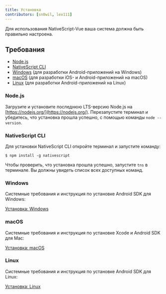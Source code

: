 ```yaml
---
title: Установка
contributors: [sn0wil, lex111]
---
```

Для использования NativeScript-Vue ваша система должна быть правильно настроена.

## Требования

- [Node.js](#nodejs)
- [NativeScript CLI](#nativescript-cli)
- [Windows](#windows) (для разработки Android-приложений на Windows)
- [macOS](#macos) (для разработки iOS- и Android-приложений на macOS)
- [Linux](#linux) (для разработки Android-приложений на Linux)

### Node.js

Загрузите и установите последнюю LTS-версию Node.js на [https://nodejs.org/](https://nodejs.org/). Перезапустите терминал и убедитесь, что установка прошла успешно, с помощью команды `node --version`.

### NativeScript CLI

Для установки NativeScript CLI откройте терминал и запустите команду:

```shell
$ npm install -g nativescript
```

Чтобы проверить, что установка прошла успешно, запустите `tns` в терминале. Вы должны увидеть список всех доступных команд.


### Windows

Системные требования и инструкция по установке Android SDK для Windows:

[Установка: Windows](https://docs.nativescript.org/start/ns-setup-win)

### macOS

Системные требования и инструкция по установке Xcode и Android SDK для Mac:

[Установка: macOS](https://docs.nativescript.org/start/ns-setup-os-x)

### Linux

Системные требования и инструкция по установке Android SDK для Linux:

[Установка: Linux](https://docs.nativescript.org/start/ns-setup-linux)
